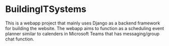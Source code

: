 # BuildingITSystems
This is a webapp project that mainly uses Django as a backend framework for building the website.
The webapp aims to function as a scheduling event planner similar to calenders in Microsoft Teams that has messaging/group chat function.
